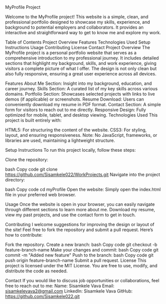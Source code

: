 MyProfile Project



Welcome to the MyProfile project! This website is a simple, clean, and professional portfolio designed to showcase my skills, experience, and background to potential employers and collaborators. It provides an interactive and straightforward way to get to know me and explore my work.



Table of Contents
Project Overview
Features
Technologies Used
Setup Instructions
Usage
Contributing
License
Contact
Project Overview
The MyProfile project is a personal portfolio website that serves as a comprehensive introduction to my professional journey. It includes detailed sections that highlight my background, skills, and work experience, giving visitors a complete picture of what I offer. The design is not only clean but also fully responsive, ensuring a great user experience across all devices.

Features
About Me Section: Insight into my background, education, and career journey.
Skills Section: A curated list of my key skills across various domains.
Portfolio Section: Showcases selected projects with links to live demos (if applicable) or screenshots.
Resume Download: Users can conveniently download my resume in PDF format.
Contact Section: A simple form for visitors to reach out to me directly.
Responsive Design: Fully optimized for mobile, tablet, and desktop viewing.
Technologies Used
This project is built entirely with:

HTML5: For structuring the content of the website.
CSS3: For styling, layout, and ensuring responsiveness.
Note: No JavaScript, frameworks, or libraries are used, maintaining a lightweight structure.

Setup Instructions
To run this project locally, follow these steps:

Clone the repository:

bash
Copy code
git clone https://github.com/Sisamkele022/WorkProjects.git
Navigate into the project directory:

bash
Copy code
cd myProfile
Open the website: Simply open the index.html file in your preferred web browser.

Usage
Once the website is open in your browser, you can easily navigate through different sections to learn more about me. Download my resume, view my past projects, and use the contact form to get in touch.

Contributing
I welcome suggestions for improving the design or layout of the site! Feel free to fork the repository and submit a pull request. Here’s how to contribute:

Fork the repository.
Create a new branch:
bash
Copy code
git checkout -b feature-branch-name
Make your changes and commit:
bash
Copy code
git commit -m "Added new feature"
Push to the branch:
bash
Copy code
git push origin feature-branch-name
Submit a pull request.
License
This project is licensed under the MIT License. You are free to use, modify, and distribute the code as needed.

Contact
If you would like to discuss job opportunities or collaborations, feel free to reach out to me:
Name: Sisamkele Vava
Email: sisamkelevava2@gmail.com
LinkedIn: Sisamkele Vava
GitHub: https://github.com/Sisamkele022.git
